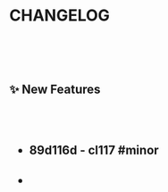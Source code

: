 # CHANGELOG <h1/> <br> <h2> :sparkles: New Features <h2/> <br><ul> <h4><li> 89d116d - cl117 #minor <li/><h4/><br> <ul/>
